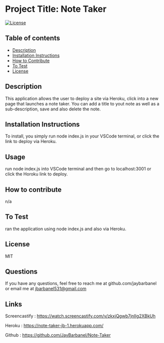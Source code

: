 # Project Title: Note Taker
[![License](https://img.shields.io/badge/License-MIT-blue.svg)](https://opensource.org/licenses/)

        
## Table of contents
* [Description](#description)
* [Installation Instructions](#Installation-Instructions)
* [How to Contribute](#How-to-Contribute)
* [To Test](#To-Test)
* [License](#License)

## Description 
This application allows the user to deploy a site via Heroku, click into a new page that launches a note taker.  You can add a title to yout note as well as a sub-description, save and also delete the note.  
## Installation Instructions
To install, you simply run node index.js in your VSCode terminal, or click the link to deploy via Heroku.
## Usage
run node index.js into VSCode terminal and then go to localhost:3001 or click the Horoku link to deploy.
## How to contribute
n/a
## To Test
ran the application using node index.js and also via Heroku.
## License
MIT
## Questions
If you have any questions, feel free to reach me at github.com/jaybarbanel or email me at 
jbarbanel531@gmail.com

## Links 
Screencastify : https://watch.screencastify.com/v/zkxjQgwb7jnIIg2XBkUh

Heroku : https://note-taker-jb-1.herokuapp.com/

Github : https://github.com/JayBarbanel/Note-Taker

